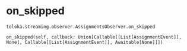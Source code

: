 # on_skipped
`toloka.streaming.observer.AssignmentsObserver.on_skipped`

```
on_skipped(self, callback: Union[Callable[[List[AssignmentEvent]], None], Callable[[List[AssignmentEvent]], Awaitable[None]]])
```

